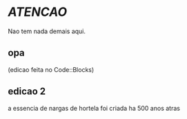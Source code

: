 # *ATENCAO*

Nao tem nada demais aqui.

## opa
(edicao feita no Code::Blocks)

## edicao 2
a essencia de nargas de hortela foi criada ha 500 anos atras
